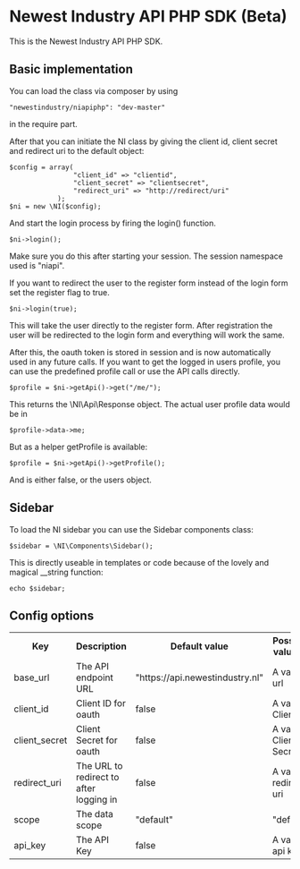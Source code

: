 # Newest Industry API PHP SDK (Beta)

This is the Newest Industry API PHP SDK.


## Basic implementation
You can load the class via composer by using
    
    "newestindustry/niapiphp": "dev-master"

in the require part.

After that you can initiate the NI class by giving the client id, client secret and redirect uri to the default object:


    $config = array(
                    "client_id" => "clientid", 
                    "client_secret" => "clientsecret",
                    "redirect_uri" => "http://redirect/uri"
                );
    $ni = new \NI($config);
    
And start the login process by firing the login() function.     
    
    $ni->login();

Make sure you do this after starting your session. The session namespace used is "niapi".

If you want to redirect the user to the register form instead of the login form set the register flag to true.

    $ni->login(true);

This will take the user directly to the register form. After registration the user will be redirected to the login form and everything will work the same.

After this, the oauth token is stored in session and is now automatically used in any future calls. If you want to get the logged in users profile, you can use the predefined profile call or use the API calls directly.
    
    $profile = $ni->getApi()->get("/me/");
    
This returns the \NI\Api\Response object. The actual user profile data would be in

    $profile->data->me;
    
But as a helper getProfile is available:

	$profile = $ni->getApi()->getProfile();
	
	
And is either false, or the users object.

## Sidebar

To load the NI sidebar you can use the Sidebar components class:

    $sidebar = \NI\Components\Sidebar();
    
This is directly useable in templates or code because of the lovely and magical __string function:

    echo $sidebar;


## Config options


<table>
	<tr>
    	<th>Key</th>
	    <th>Description</th>
	    <th>Default value</th>
		<th>Possible value(s)</th>
    </tr>
	<tr>
            <td>base_url</td>
            <td>The API endpoint URL</td>
            <td>"https://api.newestindustry.nl"</td>
            <td>A valid url</td>
        </tr>
        <tr>
            <td>client_id</td>
            <td>Client ID for oauth</td>
            <td>false</td>
            <td>A valid Client ID</td>
        </tr>
        <tr>
            <td>client_secret</td>
            <td>Client Secret for oauth</td>
            <td>false</td>
            <td>A valid Client Secret</td>
        </tr>
        <tr>
            <td>redirect_uri</td>
            <td>The URL to redirect to after logging in</td>
            <td>false</td>
            <td>A valid redirect uri</td>
        </tr>
        <tr>
            <td>scope</td>
            <td>The data scope</td>
            <td>"default"</td>
            <td>"default"</td>
        </tr>
        <tr>
            <td>api_key</td>
            <td>The API Key</td>
            <td>false</td>
            <td>A valid api key</td>
        </tr>
</table>
